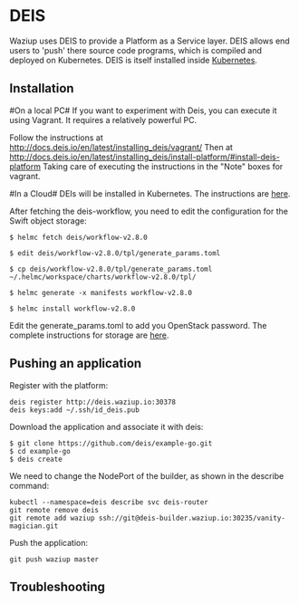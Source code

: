 
DEIS
====

Waziup uses DEIS to provide a Platform as a Service layer.
DEIS allows end users to 'push' there source code programs, which is compiled and deployed on Kubernetes.
DEIS is itself installed inside [Kubernetes](../kubernetes/INSTALL.md).

Installation
------------

#On a local PC#
If you want to experiment with Deis, you can execute it using Vagrant.
It requires a relatively powerful PC.

Follow the instructions at http://docs.deis.io/en/latest/installing_deis/vagrant/
Then at http://docs.deis.io/en/latest/installing_deis/install-platform/#install-deis-platform
Taking care of executing the instructions in the "Note" boxes for vagrant.

#In a Cloud#
DEIs will be installed in Kubernetes.
The instructions are [here](https://deis.com/docs/workflow/installing-workflow).

After fetching the deis-workflow, you need to edit the configuration for the Swift object storage:

```
$ helmc fetch deis/workflow-v2.8.0

$ edit deis/workflow-v2.8.0/tpl/generate_params.toml

$ cp deis/workflow-v2.8.0/tpl/generate_params.toml ~/.helmc/workspace/charts/workflow-v2.8.0/tpl/

$ helmc generate -x manifests workflow-v2.8.0

$ helmc install workflow-v2.8.0
```

Edit the generate_params.toml to add you OpenStack password.
The complete instructions for storage are [here](https://deis.com/docs/workflow/installing-workflow/configuring-object-storage/).

Pushing an application
----------------------

Register with the platform:
```
deis register http://deis.waziup.io:30378
deis keys:add ~/.ssh/id_deis.pub
```

Download the application and associate it with deis:
```
$ git clone https://github.com/deis/example-go.git
$ cd example-go
$ deis create
```

We need to change the NodePort of the builder, as shown in the describe command:
```
kubectl --namespace=deis describe svc deis-router
git remote remove deis
git remote add waziup ssh://git@deis-builder.waziup.io:30235/vanity-magician.git
```

Push the application:
```
git push waziup master
```

Troubleshooting
---------------



